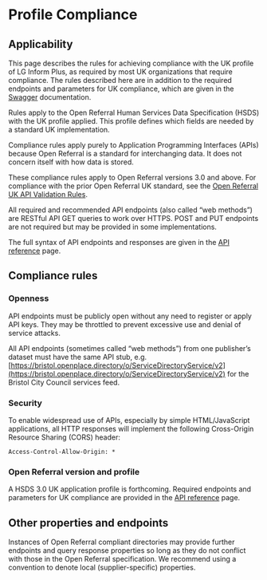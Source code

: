 # Profile Compliance

## Applicability

This page describes the rules for achieving compliance with the UK profile of LG Inform Plus, as required by most UK organizations that require compliance. The rules described here are in addition to the required endpoints and parameters for UK compliance, which are given in the [Swagger](https://open-referral-uk-profile.readthedocs.io/en/latest/openapi.html) documentation.

Rules apply to the Open Referral Human Services Data Specification (HSDS) with the UK profile applied. This profile defines which fields are needed by a standard UK implementation.

Compliance rules apply purely to Application Programming Interfaces (APIs) because Open Referral is a standard for interchanging data. It does not concern itself with how data is stored.

These compliance rules apply to Open Referral versions 3.0 and above. For compliance with the prior Open Referral UK standard, see the [Open Referral UK API Validation Rules](https://developers.openreferraluk.org/ApiValidation/).

All required and recommended API endpoints (also called “web methods”) are RESTful API GET queries to work over HTTPS.  POST and PUT endpoints are not required but may be provided in some implementations.

The full syntax of API endpoints and responses are given in the [API reference](api_reference) page.


## Compliance rules


### Openness

API endpoints must be publicly open without any need to register or apply API keys. They may be throttled to prevent excessive use and denial of service attacks.

All API endpoints (sometimes called “web methods”) from one publisher’s dataset must have the same API stub, e.g. [https://bristol.openplace.directory/o/ServiceDirectoryService/v2](https://bristol.openplace.directory/o/ServiceDirectoryService/v2) for the Bristol City Council services feed.


### Security

To enable widespread use of APIs, especially by simple HTML/JavaScript applications, all HTTP responses will implement the following Cross-Origin Resource Sharing (CORS) header:

`Access-Control-Allow-Origin: *`


### Open Referral version and profile

A HSDS 3.0 UK application profile is forthcoming. Required endpoints and parameters for UK compliance are provided in the [API reference](api_reference) page.


## Other properties and endpoints

Instances of Open Referral compliant directories may provide further endpoints and query response properties so long as they do not conflict with those in the Open Referral specification. We recommend using a convention to denote local (supplier-specific) properties.

